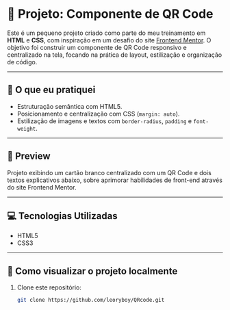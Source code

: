 # 📱 Projeto: Componente de QR Code

Este é um pequeno projeto criado como parte do meu treinamento em **HTML** e **CSS**, com inspiração em um desafio do site [Frontend Mentor](https://www.frontendmentor.io/). O objetivo foi construir um componente de QR Code responsivo e centralizado na tela, focando na prática de layout, estilização e organização de código.

---

## 🧠 O que eu pratiquei

- Estruturação semântica com HTML5.
- Posicionamento e centralização com CSS (`margin: auto`).
- Estilização de imagens e textos com `border-radius`, `padding` e `font-weight`.

---

## 📸 Preview

Projeto exibindo um cartão branco centralizado com um QR Code e dois textos explicativos abaixo, sobre aprimorar habilidades de front-end através do site Frontend Mentor.

---

## 💻 Tecnologias Utilizadas

- HTML5
- CSS3

---
## 📁 Como visualizar o projeto localmente

1. Clone este repositório:
   ```bash
   git clone https://github.com/leoryboy/QRcode.git
